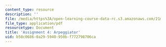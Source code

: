 ```yaml
---
content_type: resource
description: ''
file: /media/https%3A/open-learning-course-data-rc.s3.amazonaws.com/21m-385-interactive-music-systems-fall-2016/b58c06860a295940950bf772798706ca_MIT21M_385F16_pset4.pdf
file_type: application/pdf
resourcetype: Document
title: 'Assignment 4: Arpeggiator'
uid: b58c0686-0a29-5940-950b-f772798706ca
---
```

